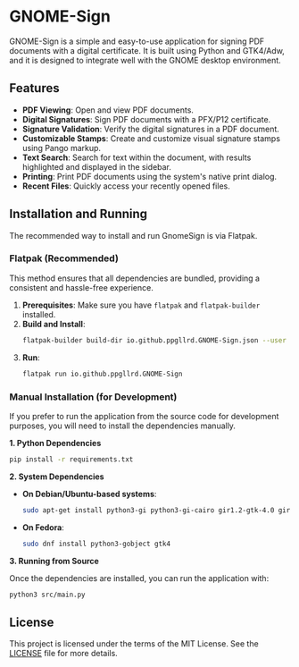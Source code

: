 # GNOME-Sign

GNOME-Sign is a simple and easy-to-use application for signing PDF documents with a digital certificate. It is built using Python and GTK4/Adw, and it is designed to integrate well with the GNOME desktop environment.

## Features

*   **PDF Viewing**: Open and view PDF documents.
*   **Digital Signatures**: Sign PDF documents with a PFX/P12 certificate.
*   **Signature Validation**: Verify the digital signatures in a PDF document.
*   **Customizable Stamps**: Create and customize visual signature stamps using Pango markup.
*   **Text Search**: Search for text within the document, with results highlighted and displayed in the sidebar.
*   **Printing**: Print PDF documents using the system's native print dialog.
*   **Recent Files**: Quickly access your recently opened files.

## Installation and Running

The recommended way to install and run GnomeSign is via Flatpak.

### Flatpak (Recommended)

This method ensures that all dependencies are bundled, providing a consistent and hassle-free experience.

1.  **Prerequisites**: Make sure you have `flatpak` and `flatpak-builder` installed.
2.  **Build and Install**:
    ```bash
    flatpak-builder build-dir io.github.ppgllrd.GNOME-Sign.json --user --install --force-clean
    ```
3.  **Run**:
    ```bash
    flatpak run io.github.ppgllrd.GNOME-Sign
    ```

### Manual Installation (for Development)

If you prefer to run the application from the source code for development purposes, you will need to install the dependencies manually.

**1. Python Dependencies**

```bash
pip install -r requirements.txt
```

**2. System Dependencies**

*   **On Debian/Ubuntu-based systems**:
    ```bash
    sudo apt-get install python3-gi python3-gi-cairo gir1.2-gtk-4.0 gir1.2-adw-1
    ```
*   **On Fedora**:
    ```bash
    sudo dnf install python3-gobject gtk4
    ```

**3. Running from Source**

Once the dependencies are installed, you can run the application with:

```bash
python3 src/main.py
```

## License

This project is licensed under the terms of the MIT License. See the [LICENSE](LICENSE) file for more details.

